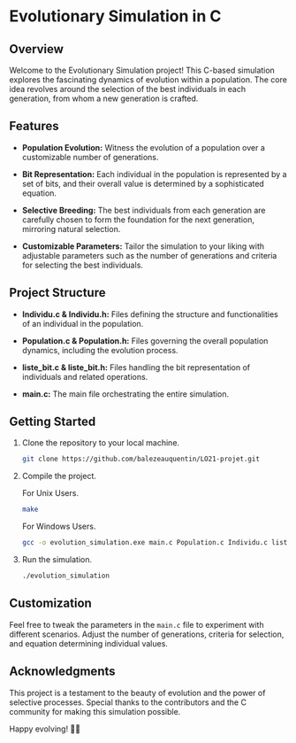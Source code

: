 # Evolutionary Simulation in C

## Overview

Welcome to the Evolutionary Simulation project! This C-based simulation explores the fascinating dynamics of evolution within a population. The core idea revolves around the selection of the best individuals in each generation, from whom a new generation is crafted.

## Features

- **Population Evolution:** Witness the evolution of a population over a customizable number of generations.

- **Bit Representation:** Each individual in the population is represented by a set of bits, and their overall value is determined by a sophisticated equation.

- **Selective Breeding:** The best individuals from each generation are carefully chosen to form the foundation for the next generation, mirroring natural selection.

- **Customizable Parameters:** Tailor the simulation to your liking with adjustable parameters such as the number of generations and criteria for selecting the best individuals.

## Project Structure

- **Individu.c & Individu.h:** Files defining the structure and functionalities of an individual in the population.

- **Population.c & Population.h:** Files governing the overall population dynamics, including the evolution process.

- **liste_bit.c & liste_bit.h:** Files handling the bit representation of individuals and related operations.

- **main.c:** The main file orchestrating the entire simulation.

## Getting Started

1. Clone the repository to your local machine.

   ```bash
   git clone https://github.com/balezeauquentin/LO21-projet.git
   ```

3. Compile the project.

   For Unix Users.
   ```bash
   make
   ```

   For Windows Users.
   ```bash
   gcc -o evolution_simulation.exe main.c Population.c Individu.c liste_bit.c -lm
   ```
   

4. Run the simulation.

   ```bash
   ./evolution_simulation
   ```

## Customization

Feel free to tweak the parameters in the `main.c` file to experiment with different scenarios. Adjust the number of generations, criteria for selection, and equation determining individual values.

## Acknowledgments

This project is a testament to the beauty of evolution and the power of selective processes. Special thanks to the contributors and the C community for making this simulation possible.

Happy evolving! 🌱🧬
